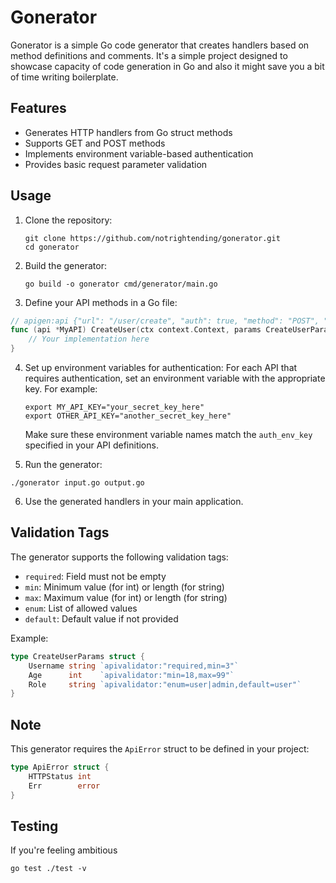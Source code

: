 # Gonerator

Gonerator is a simple Go code generator that creates handlers based on method definitions and comments.
It's a simple project designed to showcase capacity of code generation in Go and also it might save you a bit of time writing boilerplate. 

## Features

- Generates HTTP handlers from Go struct methods
- Supports GET and POST methods
- Implements environment variable-based authentication
- Provides basic request parameter validation

## Usage

1. Clone the repository:
   ```
   git clone https://github.com/notrightending/gonerator.git
   cd gonerator
   ```

2. Build the generator:
   ```
   go build -o gonerator cmd/generator/main.go
   ```


3. Define your API methods in a Go file:

```go
// apigen:api {"url": "/user/create", "auth": true, "method": "POST", "auth_env_key": "MY_API_KEY"}
func (api *MyAPI) CreateUser(ctx context.Context, params CreateUserParams) (*User, error) {
    // Your implementation here
}
```

4. Set up environment variables for authentication:
   For each API that requires authentication, set an environment variable with the appropriate key. For example:
   ```
   export MY_API_KEY="your_secret_key_here"
   export OTHER_API_KEY="another_secret_key_here"
   ```
   Make sure these environment variable names match the `auth_env_key` specified in your API definitions.

5. Run the generator:

```
./gonerator input.go output.go
```

6. Use the generated handlers in your main application.

## Validation Tags

The generator supports the following validation tags:

- `required`: Field must not be empty
- `min`: Minimum value (for int) or length (for string)
- `max`: Maximum value (for int) or length (for string)
- `enum`: List of allowed values
- `default`: Default value if not provided

Example:
```go
type CreateUserParams struct {
    Username string `apivalidator:"required,min=3"`
    Age      int    `apivalidator:"min=18,max=99"`
    Role     string `apivalidator:"enum=user|admin,default=user"`
}
```

## Note

This generator requires the `ApiError` struct to be defined in your project:

```go
type ApiError struct {
    HTTPStatus int
    Err        error
}
```


## Testing

If you're feeling ambitious

```
go test ./test -v
```
